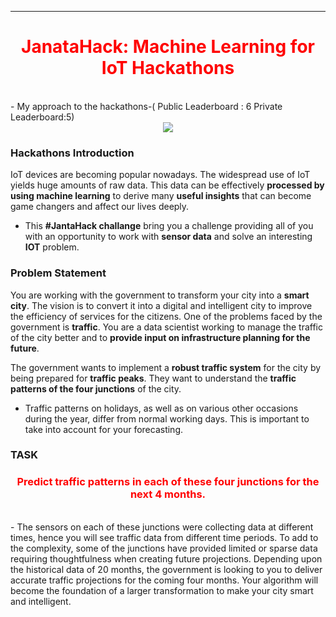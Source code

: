 ---------
# <center><font color='red'>JanataHack: Machine Learning for IoT Hackathons</font></center>
<br>
- My approach to the hackathons-( Public Leaderboard : 6 Private Leaderboard:5)
<br>

<center><img src='https://datahack-prod.s3.ap-south-1.amazonaws.com/__sized__/contest_cover/jantahack_-thumbnail-1200x1200-90.jpg'/></center>

### Hackathons Introduction

IoT devices are becoming popular nowadays. The widespread use of IoT yields huge amounts of raw data. This data can be effectively __processed by using machine learning__ to derive many __useful insights__ that can become game changers and affect our lives deeply.
<br>


- This  __#JantaHack challange__ bring you a challenge providing all of you with an opportunity to work with __sensor data__ and solve an interesting __IOT__ problem.

### Problem Statement

You are working with the government to transform your city into a __smart city__. The vision is to convert it into a digital and intelligent city to improve the efficiency of services for the citizens. One of the problems faced by the government is __traffic__. You are a data scientist working to manage the traffic of the city better and to __provide input on infrastructure planning for the future__.

The government wants to implement a __robust traffic system__ for the city by being prepared for __traffic peaks__. They want to understand the __traffic patterns of the four junctions__ of the city.
- Traffic patterns on holidays, as well as on various other occasions during the year, differ from normal working days. This is important to take into account for your forecasting. 

### TASK

### <center><font color='red'>Predict traffic patterns in each of these four junctions for the next 4 months.</font></center>

<br>
- The sensors on each of these junctions were collecting data at different times, hence you will see traffic data from different time periods. To add to the complexity, some of the junctions have provided limited or sparse data requiring thoughtfulness when creating future projections. Depending upon the historical data of 20 months, the government is looking to you to deliver accurate traffic projections for the coming four months. Your algorithm will become the foundation of a larger transformation to make your city smart and intelligent.

